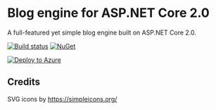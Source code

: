 # Blog engine for ASP.NET Core 2.0

A full-featured yet simple blog engine built on ASP.NET Core 2.0.

[![Build status](https://ci.appveyor.com/api/projects/status/lwjrlpvmhg50wwbs?svg=true)](https://ci.appveyor.com/project/madskristensen/miniblog-core)
[![NuGet](https://img.shields.io/nuget/v/MadsKristensen.AspNetCore.Miniblog.svg)](https://nuget.org/packages/MadsKristensen.AspNetCore.Miniblog/)

[![Deploy to Azure](http://azuredeploy.net/deploybutton.png)](https://azuredeploy.net/)

## Credits
SVG icons by <https://simpleicons.org/>
